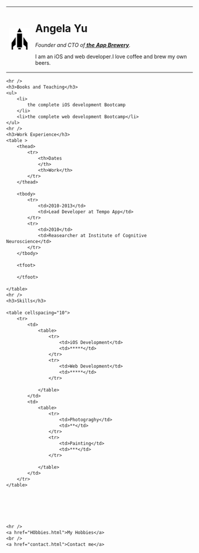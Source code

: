 ﻿<!DOCTYPE html>
<html>
<head>
    <meta charset="utf-8">
    <title>
        Angela's Personal Site
    </title>
</head>

<body>
    <table cellspacing="20">
        <tr>
            <td><img src="rocket1.png" alt="kapil profile picture" /></td>
            <td>
                <h1>Angela Yu</h1>
                <p><em>Founder and CTO of<strong><a href="#"> the App Brewery</a></strong>.</em></p>
                <p>I am an iOS and web developer.I love coffee and brew my own beers.</p>
            </td>
        </tr>
    </table>
    
   
    <hr />
    <h3>Books and Teaching</h3>
    <ul>
        <li>
            the complete iOS development Bootcamp
        </li>
        <li>the complete web development Bootcamp</li>
    </ul>
    <hr />
    <h3>Work Experience</h3>
    <table >
        <thead>
            <tr>
                <th>Dates
                </th>
                <th>Work</th>
            </tr>
        </thead>

        <tbody>
            <tr>
                <td>2010-2013</td>
                <td>Lead Developer at Tempo App</td>
            </tr>
            <tr>
                <td>2010</td>
                <td>Reasearcher at Institute of Cognitive Neuroscience</td>
            </tr>
        </tbody>

        <tfoot>

        </tfoot>
        
    </table>
    <hr />
    <h3>Skills</h3>

    <table cellspacing="10">
        <tr>
            <td>
                <table>
                    <tr>
                        <td>iOS Development</td>
                        <td>*****</td>
                    </tr>
                    <tr>
                        <td>Web Development</td>
                        <td>*****</td>
                    </tr>
                    
                </table>
            </td>
            <td>
                <table>
                    <tr>
                        <td>Photograghy</td>
                        <td>**</td>
                    </tr>
                    <tr>
                        <td>Painting</td>
                        <td>***</td>
                    </tr>
                    
                </table>
            </td>
        </tr>
    </table>




    
   
    <hr />
    <a href="HObbies.html">My Hobbies</a>
    <br />
    <a href="contact.html">Contact me</a>



</body>
</html>
